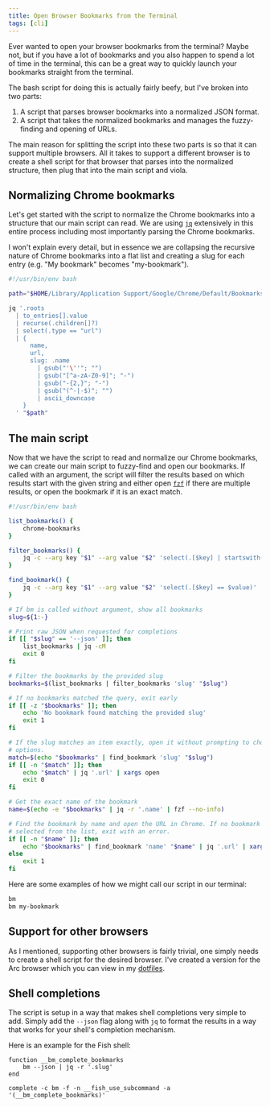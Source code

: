 ```yaml
---
title: Open Browser Bookmarks from the Terminal
tags: [cli]
---
```


Ever wanted to open your browser bookmarks from the terminal? Maybe not, but if
you have a lot of bookmarks and you also happen to spend a lot of time in the
terminal, this can be a great way to quickly launch your bookmarks straight from
the terminal.

The bash script for doing this is actually fairly beefy, but I've broken into
two parts:

1. A script that parses browser bookmarks into a normalized JSON format.
1. A script that takes the normalized bookmarks and manages the fuzzy-finding
   and opening of URLs.

The main reason for splitting the script into these two parts is so that it can
support multiple browsers. All it takes to support a different browser is to
create a shell script for that browser that parses into the normalized
structure, then plug that into the main script and viola.

## Normalizing Chrome bookmarks

Let's get started with the script to normalize the Chrome bookmarks into a
structure that our main script can read. We are using
[`jq`](https://jqlang.github.io/jq/) extensively in this entire process
including most importantly parsing the Chrome bookmarks.

I won't explain every detail, but in essence we are collapsing the recursive
nature of Chrome bookmarks into a flat list and creating a slug for each entry
(e.g. "My bookmark" becomes "my-bookmark").

```bash showLineNumbers /usr/local/bin/chrome-bookmarks
#!/usr/bin/env bash

path="$HOME/Library/Application Support/Google/Chrome/Default/Bookmarks"

jq '.roots
  | to_entries[].value
  | recurse(.children[]?)
  | select(.type == "url")
  | {
      name,
      url,
      slug: .name
        | gsub("'\''"; "")
        | gsub("[^a-zA-Z0-9]"; "-")
        | gsub("-{2,}"; "-")
        | gsub("(^-|-$)"; "")
        | ascii_downcase
    }
  ' "$path"
```

## The main script

Now that we have the script to read and normalize our Chrome bookmarks, we can
create our main script to fuzzy-find and open our bookmarks. If called with an
argument, the script will filter the results based on which results start with
the given string and either open [`fzf`](https://github.com/junegunn/fzf) if
there are multiple results, or open the bookmark if it is an exact match.

```bash showLineNumbers /usr/local/bin/bm
#!/usr/bin/env bash

list_bookmarks() {
	chrome-bookmarks
}

filter_bookmarks() {
	jq -c --arg key "$1" --arg value "$2" 'select(.[$key] | startswith($value))'
}

find_bookmark() {
	jq -c --arg key "$1" --arg value "$2" 'select(.[$key] == $value)'
}

# If bm is called without argument, show all bookmarks
slug=${1:-}

# Print raw JSON when requested for completions
if [[ "$slug" == '--json' ]]; then
	list_bookmarks | jq -cM
	exit 0
fi

# Filter the bookmarks by the provided slug
bookmarks=$(list_bookmarks | filter_bookmarks 'slug' "$slug")

# If no bookmarks matched the query, exit early
if [[ -z "$bookmarks" ]]; then
	echo 'No bookmark found matching the provided slug'
	exit 1
fi

# If the slug matches an item exactly, open it without prompting to choose other
# options.
match=$(echo "$bookmarks" | find_bookmark 'slug' "$slug")
if [[ -n "$match" ]]; then
	echo "$match" | jq '.url' | xargs open
	exit 0
fi

# Get the exact name of the bookmark
name=$(echo -e "$bookmarks" | jq -r '.name' | fzf --no-info)

# Find the bookmark by name and open the URL in Chrome. If no bookmark is
# selected from the list, exit with an error.
if [[ -n "$name" ]]; then
	echo "$bookmarks" | find_bookmark 'name' "$name" | jq '.url' | xargs open
else
	exit 1
fi
```

Here are some examples of how we might call our script in our terminal:

```bash showLineNumbers
bm
bm my-bookmark
```

## Support for other browsers

As I mentioned, supporting other browsers is fairly trivial, one simply needs to
create a shell script for the desired browser. I've created a version for the
Arc browser which you can view in my
[dotfiles](https://github.com/mskelton/dotfiles/blob/main/bin/arc-bookmarks).

## Shell completions

The script is setup in a way that makes shell completions very simple to add.
Simply add the `--json` flag along with `jq` to format the results in a way that
works for your shell's completion mechanism.

Here is an example for the Fish shell:

```fish showLineNumbers ~/.config/fish/completions/bm.fish
function __bm_complete_bookmarks
    bm --json | jq -r '.slug'
end

complete -c bm -f -n __fish_use_subcommand -a '(__bm_complete_bookmarks)'
```
